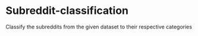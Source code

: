 # Subreddit-classification
Classify the subreddits from the given dataset to their respective categories
